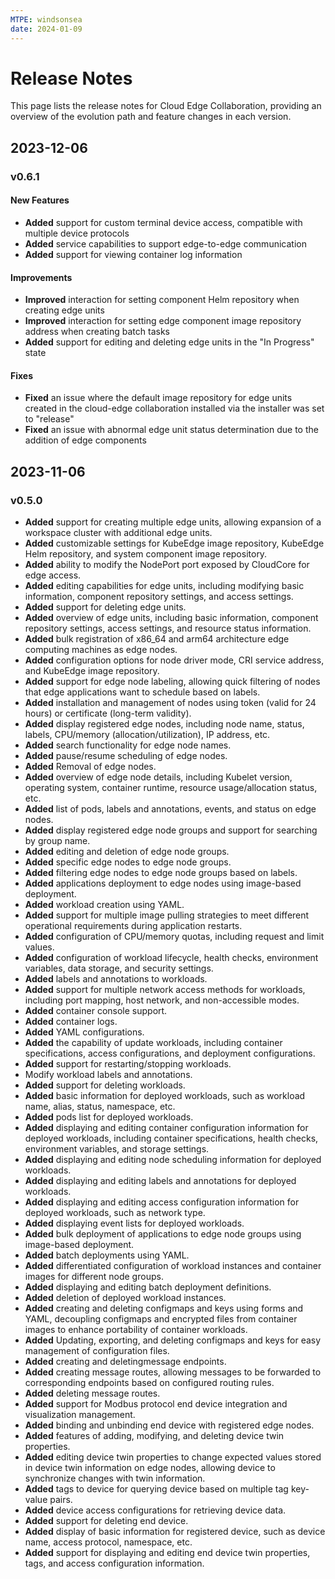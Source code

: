 ```yaml
---
MTPE: windsonsea
date: 2024-01-09
---
```


# Release Notes

This page lists the release notes for Cloud Edge Collaboration, providing an overview
of the evolution path and feature changes in each version.

## 2023-12-06

### v0.6.1

#### New Features

- **Added** support for custom terminal device access, compatible with multiple device protocols
- **Added** service capabilities to support edge-to-edge communication
- **Added** support for viewing container log information

#### Improvements

- **Improved** interaction for setting component Helm repository when creating edge units
- **Improved** interaction for setting edge component image repository address when creating batch tasks
- **Added** support for editing and deleting edge units in the "In Progress" state

#### Fixes

- **Fixed** an issue where the default image repository for edge units created in the cloud-edge collaboration installed via the installer was set to "release"
- **Fixed** an issue with abnormal edge unit status determination due to the addition of edge components

## 2023-11-06

### v0.5.0

- **Added** support for creating multiple edge units, allowing expansion of a workspace cluster with additional edge units.
- **Added** customizable settings for KubeEdge image repository, KubeEdge Helm repository, and system component image repository.
- **Added** ability to modify the NodePort port exposed by CloudCore for edge access.
- **Added** editing capabilities for edge units, including modifying basic information, component repository settings, and access settings.
- **Added** support for deleting edge units.
- **Added** overview of edge units, including basic information, component repository settings, access settings, and resource status information.
- **Added** bulk registration of x86_64 and arm64 architecture edge computing machines as edge nodes.
- **Added** configuration options for node driver mode, CRI service address, and KubeEdge image repository.
- **Added** support for edge node labeling, allowing quick filtering of nodes that edge applications want to schedule based on labels.
- **Added** installation and management of nodes using token (valid for 24 hours) or certificate (long-term validity).
- **Added** display registered edge nodes, including node name, status, labels, CPU/memory (allocation/utilization), IP address, etc.
- **Added** search functionality for edge node names.
- **Added** pause/resume scheduling of edge nodes.
- **Added** Removal of edge nodes.
- **Added** overview of edge node details, including Kubelet version, operating system, container runtime, resource usage/allocation status, etc.
- **Added** list of pods, labels and annotations, events, and status on edge nodes.
- **Added** display registered edge node groups and support for searching by group name.
- **Added** editing and deletion of edge node groups.
- **Added** specific edge nodes to edge node groups.
- **Added** filtering edge nodes to edge node groups based on labels.
- **Added** applications deployment to edge nodes using image-based deployment.
- **Added** workload creation using YAML.
- **Added** support for multiple image pulling strategies to meet different operational requirements
  during application restarts.
- **Added** configuration of CPU/memory quotas, including request and limit values.
- **Added** configuration of workload lifecycle, health checks, environment variables, data storage,
  and security settings.
- **Added** labels and annotations to workloads.
- **Added** support for multiple network access methods for workloads, including port mapping, host network,
  and non-accessible modes.
- **Added** container console support.
- **Added** container logs.
- **Added** YAML configurations.
- **Added** the capability of update workloads, including container specifications, access configurations,
  and deployment configurations.
- **Added** support for restarting/stopping workloads.
- Modify workload labels and annotations.
- **Added** support for deleting workloads.
- **Added**  basic information for deployed workloads, such as workload name, alias, status, namespace, etc.
- **Added** pods list for deployed workloads.
- **Added** displaying and editing container configuration information for deployed workloads,
  including container specifications, health checks, environment variables, and storage settings.
- **Added** displaying and editing node scheduling information for deployed workloads.
- **Added** displaying and editing labels and annotations for deployed workloads.
- **Added** displaying and editing access configuration information for deployed workloads, such as network type.
- **Added** displaying event lists for deployed workloads.
- **Added** bulk deployment of applications to edge node groups using image-based deployment.
- **Added** batch deployments using YAML.
- **Added** differentiated configuration of workload instances and container images for different node groups.
- **Added** displaying and editing batch deployment definitions.
- **Added** deletion of deployed workload instances.
- **Added** creating and deleting configmaps and keys using forms and YAML, decoupling configmaps and
  encrypted files from container images to enhance portability of container workloads.
- **Added** Updating, exporting, and deleting configmaps and keys for easy management of configuration files.
- **Added** creating and deletingmessage endpoints.
- **Added** creating message routes, allowing messages to be forwarded to corresponding endpoints
  based on configured routing rules.
- **Added** deleting message routes.
- **Added** support for Modbus protocol end device integration and visualization management.
- **Added** binding and unbinding end device with registered edge nodes.
- **Added** features of adding, modifying, and deleting device twin properties.
- **Added** editing device twin properties to change expected values stored in device twin information
  on edge nodes, allowing device to synchronize changes with twin information.
- **Added** tags to device for querying device based on multiple tag key-value pairs.
- **Added** device access configurations for retrieving device data.
- **Added** support for deleting end device.
- **Added** display of basic information for registered device, such as device name, access protocol, namespace, etc.
- **Added** support for displaying and editing end device twin properties, tags, and access configuration information.
